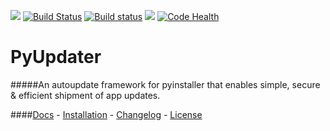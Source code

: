[![](https://badge.fury.io/py/PyUpdater.svg)](http://badge.fury.io/py/PyUpdater)
[![Build Status](https://travis-ci.org/JMSwag/PyUpdater.svg?branch=master)](https://travis-ci.org/JMSwag/PyUpdater)
[![Build status](https://ci.appveyor.com/api/projects/status/6kex9r8i2625pw9u?svg=true)](https://ci.appveyor.com/project/JMSwag/pyupdater)
[![](https://requires.io/github/JMSwag/PyUpdater/requirements.svg?branch=master)](https://requires.io/github/JMSwag/PyUpdater/requirements/?branch=master)
[![Code Health](https://landscape.io/github/JMSwag/PyUpdater/master/landscape.svg?style=flat)](https://landscape.io/github/JMSwag/PyUpdater/master)

# PyUpdater
#####An autoupdate framework for pyinstaller that enables simple, secure & efficient shipment of app updates.

####[Docs](http://www.pyupdater.com) - [Installation](http://www.pyupdater.org/installation) - [Changelog](https://github.com/JMSwag/PyUpdater/blob/master/docs/changelog.md) - [License](https://github.com/JMSwag/PyUpdater/blob/master/docs/license.md)
